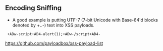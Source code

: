 ## Encoding Sniffing
- A good example is putting UTF-7 (7-bit Unicode with
  Base-64'd blocks denoted by +..-) text into XSS payloads. 
```
 +ADw-script+AD4-alert(1);+ADw-/script+AD4-
 ```
https://github.com/payloadbox/xss-payload-list
